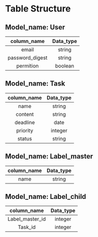 # Table Structure

## Model_name: User
| column_name | Data_type |
| :---: | :---: |
| email | string |
| password_digest | string |
| permition | boolean |

## Model_name: Task
| column_name | Data_type |
| :---: | :---: |
| name | string |
| content | string |
| deadline | date |
| priority | integer |
| status | string |

## Model_name: Label_master
| column_name | Data_type |
| :---: | :---: |
| name | string |

## Model_name: Label_child
| column_name | Data_type |
| :---: | :---: |
| Label_master_id | integer |
| Task_id | integer |
